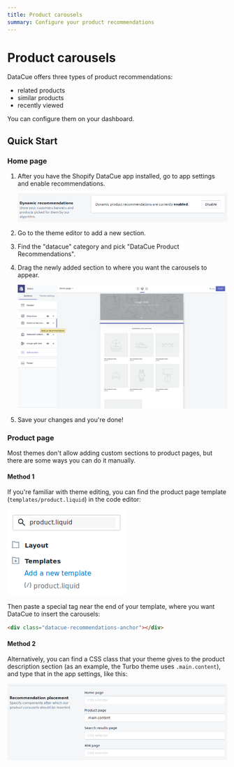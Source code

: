 ```yaml
---
title: Product carousels
summary: Configure your product recommendations
---
```


# Product carousels

DataCue offers three types of product recommendations:

- related products
- similar products
- recently viewed

You can configure them on your dashboard.

## Quick Start

### Home page

1. After you have the Shopify DataCue app installed, go to app settings and enable recommendations.

   ![Enabling recommendations](./images/enable.png)

2. Go to the theme editor to add a new section.

3. Find the "datacue" category and pick "DataCue Product Recommendations".

4. Drag the newly added section to where you want the carousels to appear.

   ![Adding the carousel to the home page](./images/homepage_carousel.png)

5. Save your changes and you're done!

### Product page

Most themes don't allow adding custom sections to product pages, but there are some ways you can do
it manually.

#### Method 1

If you're familiar with theme editing, you can find the product page template 
(`templates/product.liquid`) in the code editor:

![Finding product.liquid](./images/find_template.png)

Then paste a special tag near the end of your template, where you want DataCue
to insert the carousels:

```html
<div class="datacue-recommendations-anchor"></div>
```

#### Method 2

Alternatively, you can find a CSS class that your theme gives to the product description section
(as an example, the Turbo theme uses `.main.content`), and type that in the app settings, like this:

![Using CSS selectors to position the carousels](./images/selector.png)

